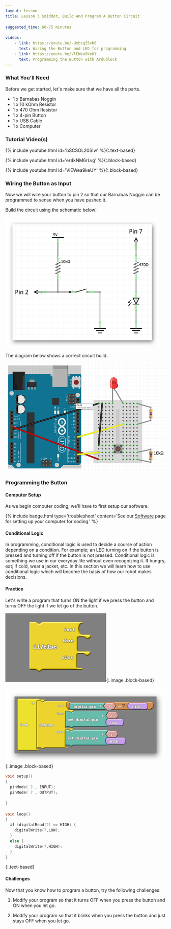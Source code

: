 ```yaml
---
layout: lesson
title: Lesson 3 &middot; Build And Program A Button Circuit

suggested_time: 60-75 minutes  

videos:
    - link: https://youtu.be/-UxbsqI5vh0
      text: Wiring the Button and LED for programming
    - link: https://youtu.be/VlEWea9keUY
      text: Programming the Button with Ardublock 
---
```


### What You'll Need

Before we get started, let's make sure that we have all the parts.

- 1 x Barnabas Noggin
- 1 x 10 kOhm Resistor
- 1 x 470 Ohm Resistor
- 1 x 4-pin Button
- 1 x USB Cable
- 1 x Computer

### Tutorial Video(s)

{% include youtube.html id='bSCSOL20SIw' %}{:.text-based}

{% include youtube.html id='er4kNM6rLvg' %}{:.block-based}

{% include youtube.html id='VlEWea9keUY' %}{:.block-based}

### Wiring the Button as Input

Now we will wire your button to pin 2 so that our Barnabas Noggin can be programmed to sense when you have pushed it. 

Build the circuit using the schematic below!

<img src="fig-3_4.png" alt="fig-3_4" style="zoom:70%;" class="image center" />

The diagram below shows a correct circuit build.

<img src="fig-3_5.png" alt="fig-3_5" style="zoom:70%;" class="image center" />

### Programming the Button

#### Computer Setup

As we begin computer coding, we'll have to first setup our software.  

{% include badge.html type='troubleshoot' content='See our <a href="https://www.barnabasrobotics.com/resources/" target="_blank">Software</a> page for setting up your computer for coding.' %}

#### Conditional Logic

In programming, conditional logic is used to decide a course of action depending on a condition. For example; an LED turning on if the button is pressed and turning off if the button is not pressed. Conditional logic is something we use in our everyday life without even recognizing it. If hungry, eat; if cold, wear a jacket, etc. In this section we will learn how to use conditional logic which will become the basis of how our robot makes decisions.

#### Practice

Let's write a program that turns ON the light if we press the button and turns OFF the light if we let go of the button.

![fig 3.6](fig-3_6.png){:.image .block-based}

![fig 3.7](fig-3_7.png){:.image .block-based}



```c
void setup()
{
  pinMode( 2 , INPUT);
  pinMode( 7 , OUTPUT);

}

void loop()
{
  if (digitalRead(2) == HIGH) {
    digitalWrite(7,LOW);
  }
  else {
    digitalWrite(7,HIGH);
  }
}
```
{:.text-based}

#### Challenges

Now that you know how to program a button, try the following challenges:  

1. Modify your program so that it turns OFF when you press the button and ON when you let go.

2. Modify your program so that it blinks when you press the button and just stays OFF when you let go.

   
